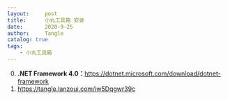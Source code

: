 ```yaml
---
layout:     post
title:      小丸工具箱 安装
date:       2020-9-25
author:     Tangle
catalog: true
tags:
    - 小丸工具箱
---
```


0. **.NET Framework 4.0：**<https://dotnet.microsoft.com/download/dotnet-framework>
0. <https://tangle.lanzoui.com/iw5Dqgwr39c>

